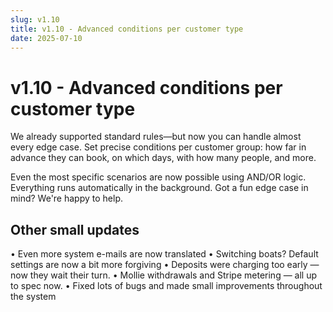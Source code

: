 ```yaml
---
slug: v1.10
title: v1.10 - Advanced conditions per customer type
date: 2025-07-10
---
```


# v1.10 - Advanced conditions per customer type


We already supported standard rules—but now you can handle almost every edge case. Set precise conditions per customer group: how far in advance they can book, on which days, with how many people, and more.

Even the most specific scenarios are now possible using AND/OR logic. Everything runs automatically in the background. Got a fun edge case in mind? We're happy to help.

## Other small updates

• Even more system e-mails are now translated
• Switching boats? Default settings are now a bit more forgiving
• Deposits were charging too early — now they wait their turn.
• Mollie withdrawals and Stripe metering — all up to spec now.
• Fixed lots of bugs and made small improvements throughout the system
